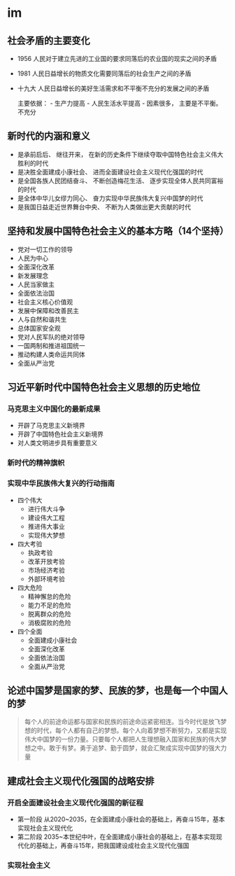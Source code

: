 # im

## 社会矛盾的主要变化

- 1956 人民对于建立先进的工业国的要求同落后的农业国的现实之间的矛盾
- 1981 人民日益增长的物质文化需要同落后的社会生产之间的矛盾
- 十九大 人民日益增长的美好生活需求和不平衡不充分的发展之间的矛盾

    主要依据：
        -
        生产力提高 -
        人民生活水平提高 -
        因素很多， 主要是不平衡。 不充分

## 新时代的内涵和意义

- 是承前启后、 继往开来， 在新的历史条件下继续夺取中国特色社会主义伟大胜利的时代
- 是决胜全面建成小康社会、 进而全面建设社会主义现代化强国的时代
- 是全国各族人民团结奋斗、 不断创造梅花生活、 逐步实现全体人民共同富裕的时代
- 是全体中华儿女缪力同心、 奋力实现中华民族伟大复兴中国梦的时代
- 是我国日益走近世界舞台中央、 不断为人类做出更大贡献的时代

## 坚持和发展中国特色社会主义的基本方略（14个坚持）

- 党对一切工作的领导
- 人民为中心
- 全面深化改革
- 新发展理念
- 人民当家做主
- 全面依法治国
- 社会主义核心价值观
- 发展中保障和改善民主
- 人与自然和谐共生
- 总体国家安全观
- 党对人民军队的绝对领导
- 一国两制和推进祖国统一
- 推动构建人类命运共同体
- 全面从严治党

## 习近平新时代中国特色社会主义思想的历史地位

### 马克思主义中国化的最新成果

- 开辟了马克思主义新境界
- 开辟了中国特色社会主义新境界
- 对人类文明进步具有重要意义

### 新时代的精神旗帜

### 实现中华民族伟大复兴的行动指南

- 四个伟大
    - 进行伟大斗争
    - 建设伟大工程
    - 推进伟大事业
    - 实现伟大梦想
- 四大考验
    - 执政考验
    - 改革开放考验
    - 市场经济考验
    - 外部环境考验
- 四大危险
    - 精神懈怠的危险
    - 能力不足的危险
    - 脱离群众的危险
    - 消极腐败的危险
- 四个全面
    - 全面建成小康社会
    - 全面深化改革
    - 全面依法治国
    - 全面从严治党

## 论述中国梦是国家的梦、民族的梦，也是每一个中国人的梦
>每个人的前途命运都与国家和民族的前途命运紧密相连。当今时代是放飞梦想的时代，每个人都有自己的梦想。每个人向着梦想不断努力，又都是实现伟大中国梦的一份力量。只要每个人都把人生理想融入国家和民族的伟大梦想之中。敢于有梦。勇于追梦、勤于圆梦，就会汇聚成实现中国梦的强大力量

## 建成社会主义现代化强国的战略安排
### 开启全面建设社会主义现代化强国的新征程
- 第一阶段 从2020~2035，在全面建成小康社会的基础上，再奋斗15年，基本实现社会主义现代化
- 第二阶段 2035~本世纪中叶，在全面建成小康社会的基础上，在基本实现现代化的基础上，再奋斗15年，把我国建设成社会主义现代化强国
### 实现社会主义
